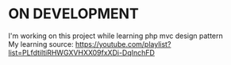 # ON DEVELOPMENT

I'm working on this project while learning php mvc design pattern  
My learning source: https://youtube.com/playlist?list=PLfdtiltiRHWGXVHXX09fxXDi-DqInchFD
